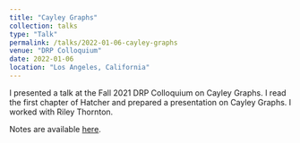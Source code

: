```yaml
---
title: "Cayley Graphs"
collection: talks
type: "Talk"
permalink: /talks/2022-01-06-cayley-graphs
venue: "DRP Colloquium"
date: 2022-01-06
location: "Los Angeles, California"
---
```


I presented a talk at the Fall 2021 DRP Colloquium on Cayley Graphs. I read the first chapter of Hatcher and prepared a presentation on Cayley Graphs. I worked with Riley Thornton.

Notes are available [here](https://max.steinbergfour.com/files/Cayley%20Graphs.pdf).